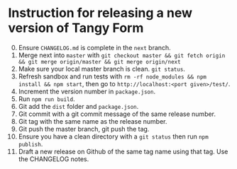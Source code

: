 # Instruction for releasing a new version of Tangy Form

0. Ensure `CHANGELOG.md` is complete in the `next` branch.
0. Merge next into `master` with `git checkout master && git fetch origin && git merge origin/master && git merge origin/next`
0. Make sure your local master branch is clean. `git status`.
0. Refresh sandbox and run tests with `rm -rf node_modules && npm install && npm start`, then go to `http://localhost:<port given>/test/`.
0. Increment the version number in `package.json`. 
0. Run `npm run build`.
0. Git add the `dist` folder and `package.json`.
0. Git commit with a git commit message of the same release number.
0. Git tag with the same name as the release number.
0. Git push the master branch, git push the tag.
0. Ensure you have a clean directory with a `git status` then run `npm publish`. 
0. Draft a new release on Github of the same tag name using that tag. Use the CHANGELOG notes.
